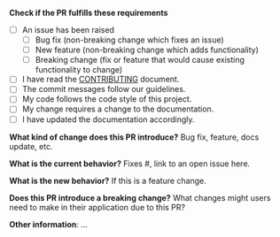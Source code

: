 **Check if the PR fulfills these requirements**
- [ ] An issue has been raised
    - [ ] Bug fix (non-breaking change which fixes an issue)
    - [ ] New feature (non-breaking change which adds functionality)
    - [ ] Breaking change (fix or feature that would cause existing functionality to change)
- [ ] I have read the [CONTRIBUTING](/CONTRIBUTING.md) document.
- [ ] The commit messages follow our guidelines.
- [ ] My code follows the code style of this project.
- [ ] My change requires a change to the documentation.
- [ ] I have updated the documentation accordingly.

**What kind of change does this PR introduce?**
Bug fix, feature, docs update, etc.

**What is the current behavior?**
Fixes #, link to an open issue here.

**What is the new behavior?**
If this is a feature change.

**Does this PR introduce a breaking change?**
What changes might users need to make in their application due to this PR?

**Other information**:
...

